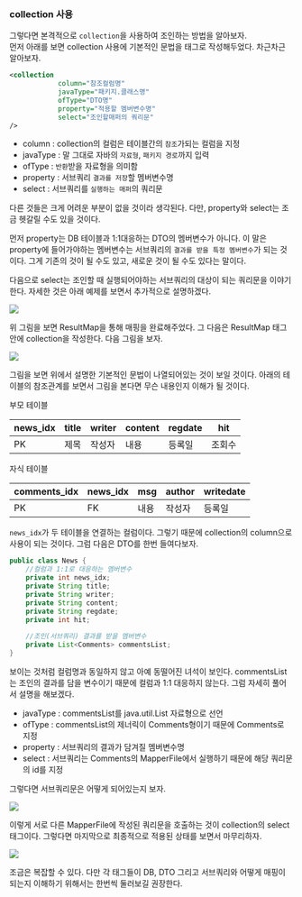 ### collection 사용

그렇다면 본격적으로 `collection`을 사용하여 조인하는 방법을 알아보자.  
먼저 아래를 보면 collection 사용에 기본적인 문법을 태그로 작성해두었다. 차근차근 알아보자.

```xml
<collection
            column="참조컬럼명"
            javaType="패키지.클래스명"
            ofType="DTO명"
            property="적용할 멤버변수명"
            select="조인할매퍼의 쿼리문"
/>
```

- column : collection의 컬럼은 테이블간의 `참조`가되는 컬럼을 지정
- javaType : 말 그대로 자바의 `자료형`, `패키지 경로`까지 입력
- ofType : `반환`받을 자료형을 의미함
- property : 서브쿼리 `결과를 저장`할 멤버변수명
- select : 서브쿼리를 `실행하는 매퍼`의 쿼리문

다른 것들은 크게 어려운 부분이 없을 것이라 생각된다. 다만, property와 select는 조금 헷갈릴 수도 있을 것이다.

먼저 property는 DB 테이블과 1:1대응하는 DTO의 멤버변수가 아니다. 이 말은 property에 들어가야하는 멤버변수는 서브쿼리의 `결과를 받을 특정 멤버변수`가 되는 것이다. 그게 기존의 것이 될 수도 있고, 새로운 것이 될 수도 있다는 말이다.

다음으로 select는 조인할 때 실행되어야하는 서브쿼리의 대상이 되는 쿼리문을 이야기한다. 자세한 것은 아래 예제를 보면서 추가적으로 설명하겠다.

![](https://velog.velcdn.com/images/ung6860/post/39712e60-d760-4597-acf4-3b4e076af736/image.png)

위 그림을 보면 ResultMap을 통해 매핑을 완료해주었다. 그 다음은 ResultMap 태그 안에 collection을 작성한다. 다음 그림을 보자.

![](https://velog.velcdn.com/images/ung6860/post/2da3bf6a-d0ca-461e-8a78-ba2cbf92c425/image.png)

그림을 보면 위에서 설명한 기본적인 문법이 나열되어있는 것이 보일 것이다. 아래의 테이블의 참조관계를 보면서 그림을 본다면 무슨 내용인지 이해가 될 것이다.

부모 테이블

|news_idx|title|writer|content|regdate|hit|
|---|---|---|---|---|---|
|PK|제목|작성자|내용|등록일|조회수|

자식 테이블

|comments_idx|news_idx|msg|author|writedate|
|---|---|---|---|---|
|PK|FK|내용|작성자|등록일|

`news_idx`가 두 테이블을 연결하는 컬럼이다. 그렇기 때문에 collection의 column으로 사용이 되는 것이다. 그럼 다음은 DTO를 한번 들여다보자.

```java
public class News {
	//컬럼과 1:1로 대응하는 멤버변수
	private int news_idx;
	private String title;
	private String writer;
	private String content;
	private String regdate;
	private int hit;
    
    //조인(서브쿼리) 결과를 받을 멤버변수
	private List<Comments> commentsList;
}
```

보이는 것처럼 컬럼명과 동일하지 않고 아예 동떨어진 녀석이 보인다. commentsList는 조인의 결과를 담을 변수이기 때문에 컬럼과 1:1 대응하지 않는다. 그럼 자세히 풀어서 설명을 해보겠다.

- javaType : commentsList를 java.util.List 자료형으로 선언
- ofType : commentsList의 제너릭이 Comments형이기 때문에 Comments로 지정
- property : 서브쿼리의 결과가 담겨질 멤버변수명
- select : 서브쿼리는 Comments의 MapperFile에서 실행하기 때문에 해당 쿼리문의 id를 지정

그렇다면 서브쿼리문은 어떻게 되어있는지 보자.

![](https://velog.velcdn.com/images/ung6860/post/1538e1c8-17dd-4a1d-9710-2996805986d6/image.png)

이렇게 서로 다른 MapperFile에 작성된 쿼리문을 호출하는 것이 collection의 select 태그이다. 그렇다면 마지막으로 최종적으로 적용된 상태를 보면서 마무리하자.

![](https://velog.velcdn.com/images/ung6860/post/f1424b57-4ebe-4210-827b-e18daa216dc4/image.png)

조금은 복잡할 수 있다. 다만 각 태그들이 DB, DTO 그리고 서브쿼리와 어떻게 매핑이 되는지 이해하기 위해서는 한번씩 둘러보길 권장한다.